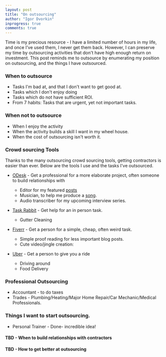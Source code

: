 ```yaml
---
layout: post
title: "On outsourcing"
author: "Igor Dvorkin"
inprogress: true
comments: true
---
```


Time is my precious resource - I have a limited number of hours in my life, and once I've used them, I never get them back. However, I can preserve my time by outsourcing activities that don't have high enough return on investment. This post reminds me to outsource by enumerating my position on outsourcing, and the things I have outsourced.

### When to outsource

- Tasks I'm bad at, and that I don't want to get good at.
- Tasks which I don't enjoy doing
- Tasks which do not have sufficient ROI.
- From 7 habits: Tasks that are urgent, yet not important tasks.

### When not to outsource

- When I enjoy the activity
- When the activity builds a skill I want in my wheel house.
- When the cost of outsourcing isn't worth it.

### Crowd sourcing Tools

Thanks to the many outsourcing crowd sourcing tools, getting contractors is easier than ever. Below are the tools I use and the tasks I've outsourced.

- [ODesk](http://www.ODesk.com) - Get a professional for a more elaborate project, often someone to build relationships with

  - Editor for my featured [posts](http://localhost:4000/software%20as%20a%20service/the-recruiter-does-not-think-you-are-hot/)
  - Musician, to help me produce a [song](https://soundcloud.com/igor-dvorkin/two-wheels-full-of-grace).
  - Audio transcriber for my upcoming interview series.

- [Task Rabbit](http://www.taskrabbit.com) - Get help for an in person task.

  - Gutter Cleaning

- [Fiverr](http://www.Fiverr.com) - Get a person for a simple, cheap, often weird task.
  - Simple proof reading for less important blog posts.
  - Cute video/jingle creation:
- [Uber](http://www.Uber.com) - Get a person to give you a ride
  - Driving around
  - Food Delivery

### Professional Outsourcing

- Accountant - to do taxes
- Trades - Plumbing/Heating/Major Home Repair/Car Mechanic/Medical Professionals.

### Things I want to start outsourcing.

- Personal Trainer - Done- incredible idea!

#### TBD - When to build relationships with contractors

#### TBD - How to get better at outsourcing
